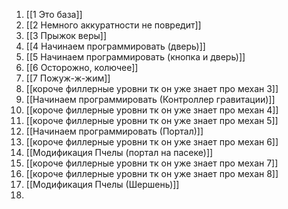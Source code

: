 1. [[1 Это база]]
2. [[2 Немного аккуратности не повредит]]
3. [[3 Прыжок веры]]
4. [[4 Начинаем программировать (дверь)]]
5. [[5 Начинаем программировать (кнопка и дверь)]]
6. [[6 Осторожно, колючее]]
7. [[7 Пожуж-ж-жим]]
8. [[короче филлерные уровни тк он уже знает про механ 3]]
9. [[Начинаем программировать (Контроллер гравитации)]]
10. [[короче филлерные уровни тк он уже знает про механ 4]]
11. [[короче филлерные уровни тк он уже знает про механ 5]]
12. [[Начинаем программировать (Портал)]]
13. [[короче филлерные уровни тк он уже знает про механ 6]]
14. [[Модификация Пчелы (портал на пасеке)]]
15. [[короче филлерные уровни тк он уже знает про механ 7]]
16. [[короче филлерные уровни тк он уже знает про механ 8]]
17. [[Модификация Пчелы (Шершень)]]
18. 